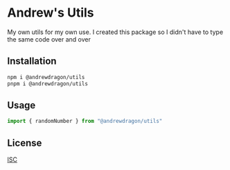 # Andrew's Utils

My own utils for my own use. I created this package so I didn't have to type the same code over and over

## Installation

```bash
npm i @andrewdragon/utils
pnpm i @andrewdragon/utils
```

## Usage

```ts
import { randomNumber } from "@andrewdragon/utils"
```

## License

[ISC](https://github.com/AndrewDragonCh/AndrewsUtils/blob/master/LICENSE)